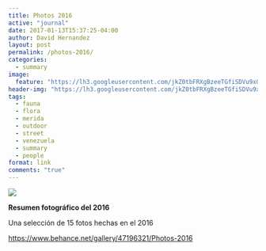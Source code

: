 ```yaml
---
title: Photos 2016
active: "journal"
date: 2017-01-13T15:37:25-04:00
author: David Hernandez
layout: post
permalink: /photos-2016/
categories:
  - summary
image:
  feature: "https://lh3.googleusercontent.com/jkZ0tbFRXgBzeeTGfiSDVu9xGLupy-KvjZsENPr2dh9m6BAlp-8pzC8iqGU77dIcUxJpG-qg_CXaJNDOnMxYevofGe0tl0Ns22Db=w1440-h900-no" 
header-img: "https://lh3.googleusercontent.com/jkZ0tbFRXgBzeeTGfiSDVu9xGLupy-KvjZsENPr2dh9m6BAlp-8pzC8iqGU77dIcUxJpG-qg_CXaJNDOnMxYevofGe0tl0Ns22Db=w1440-h900-no"
tags:
  - fauna
  - flora
  - merida
  - outdoor
  - street
  - venezuela
  - summary
  - people
format: link
comments: "true"
---
```

<a href="https://www.behance.net/gallery/47196321/Photos-2016" target="_blank"><img class="alignnone size-full" src="https://lh3.googleusercontent.com/jkZ0tbFRXgBzeeTGfiSDVu9xGLupy-KvjZsENPr2dh9m6BAlp-8pzC8iqGU77dIcUxJpG-qg_CXaJNDOnMxYevofGe0tl0Ns22Db=w1440-h900-no"></a>

<strong>Resumen fotográfico del 2016</strong>

Una selección de 15 fotos hechas en el 2016

<a href="https://www.behance.net/gallery/47196321/Photos-2016" target="_blank">https://www.behance.net/gallery/47196321/Photos-2016</a>
